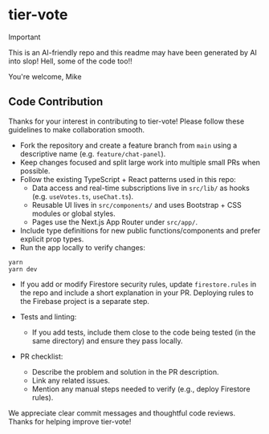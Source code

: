 # tier-vote

> [!important]
> This is an AI-friendly repo and this readme may have been generated by AI into slop!
> Hell, some of the code too!!
>
> You're welcome,
> Mike

## Code Contribution

Thanks for your interest in contributing to tier-vote! Please follow these guidelines to make collaboration smooth.

- Fork the repository and create a feature branch from `main` using a descriptive name (e.g. `feature/chat-panel`).
- Keep changes focused and split large work into multiple small PRs when possible.
- Follow the existing TypeScript + React patterns used in this repo:
  - Data access and real-time subscriptions live in `src/lib/` as hooks (e.g. `useVotes.ts`, `useChat.ts`).
  - Reusable UI lives in `src/components/` and uses Bootstrap + CSS modules or global styles.
  - Pages use the Next.js App Router under `src/app/`.
- Include type definitions for new public functions/components and prefer explicit prop types.
- Run the app locally to verify changes:

```
yarn
yarn dev
```

- If you add or modify Firestore security rules, update `firestore.rules` in the repo and include a short explanation in your PR. Deploying rules to the Firebase project is a separate step.

- Tests and linting:

  - If you add tests, include them close to the code being tested (in the same directory)
    and ensure they pass locally.

- PR checklist:
  - Describe the problem and solution in the PR description.
  - Link any related issues.
  - Mention any manual steps needed to verify (e.g., deploy Firestore rules).

We appreciate clear commit messages and thoughtful code reviews. Thanks for helping improve tier-vote!
